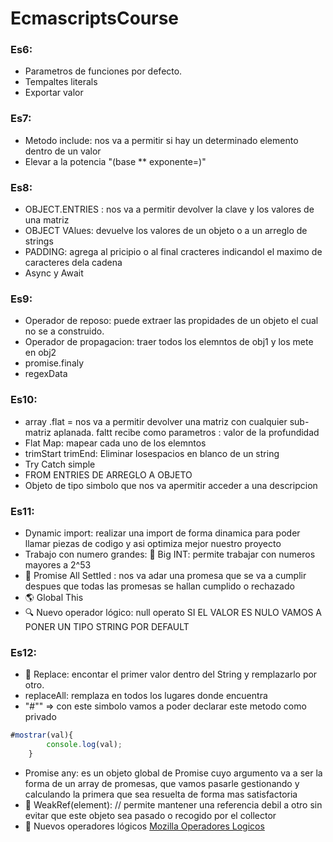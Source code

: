 # EcmascriptsCourse

### Es6:
* Parametros de funciones por defecto.
* Tempaltes literals
* Exportar valor
### Es7:
* Metodo include: nos va a permitir si hay un determinado elemento dentro de un valor 
* Elevar a la potencia "(base ** exponente=)"
### Es8:
* OBJECT.ENTRIES : nos va a permitir devolver la clave y los valores de una matriz
* OBJECT VAlues: devuelve los valores de un objeto o a un arreglo de strings
* PADDING: agrega al pricipio o al final cracteres indicandol el maximo de caracteres dela cadena
* Async y Await
### Es9:
* Operador de reposo: puede extraer las propidades de un objeto el cual no se a construido.
* Operador de propagacion: traer todos los elemntos de obj1 y los mete en obj2
* promise.finaly
* regexData
### Es10: 
* array .flat = nos va a permitir devolver una matriz con cualquier sub-matriz aplanada.
faltt recibe como parametros : valor de la profundidad
* Flat Map: mapear cada uno de los elemntos
* trimStart trimEnd: Eliminar losespacios en blanco de un string
* Try Catch simple
* FROM ENTRIES DE ARREGLO A OBJETO
* Objeto de tipo simbolo que nos va apermitir acceder a una descripcion
### Es11:
* Dynamic import: realizar una import de forma dinamica para poder llamar piezas de codigo y asi optimiza mejor nuestro proyecto
* Trabajo con numero grandes: 🔢 Big INT: permite trabajar con numeros mayores a 2^53
* 🤝 Promise All Settled : nos va adar una promesa que se va a cumplir despues que todas
las promesas se hallan cumplido o rechazado
* 🌎 Global This
* 🔍 Nuevo operador lógico: null operato
     SI EL VALOR ES NULO VAMOS A PONER UN TIPO STRING POR DEFAULT
### Es12: 
* 🧯 Replace: encontar el primer valor dentro del String y remplazarlo por otro.
* replaceAll: remplaza en todos los lugares donde encuentra
* "#"" => con este simbolo vamos a poder declarar este metodo como privado
```javascript
#mostrar(val){         
        console.log(val);
    }
```
* Promise any: es un objeto global de Promise cuyo argumento va a ser la forma de un array de promesas, que vamos pasarle gestionando y calculando la primera que sea resuelta de forma mas satisfactoria
* 🦴 WeakRef(element): 
//   permite mantener una referencia debil a otro  sin evitar que este objeto sea pasado o recogido por el  collector
* 🧪 Nuevos operadores lógicos
<a href="https://developer.mozilla.org/es/docs/Web/JavaScript/Guide/Expressions_and_Operators" target="_blank">Mozilla Operadores Logicos</a>

